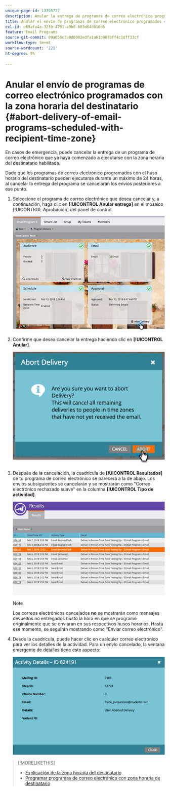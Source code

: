 ```yaml
---
unique-page-id: 13795727
description: Anular la entrega de programas de correo electrónico programados con la zona horaria del destinatario - Documentos de Marketo - Documentación del producto
title: Anular el envío de programas de correo electrónico programados con la zona horaria del destinatario
exl-id: e69afa4a-32fb-4791-a9b6-683d64d610d6
feature: Email Programs
source-git-commit: 09a656c3a0d0002edfa1a61b987bff4c1dff33cf
workflow-type: tm+mt
source-wordcount: '221'
ht-degree: 9%

---
```


# Anular el envío de programas de correo electrónico programados con la zona horaria del destinatario {#abort-delivery-of-email-programs-scheduled-with-recipient-time-zone}

En casos de emergencia, puede cancelar la entrega de un programa de correo electrónico que ya haya comenzado a ejecutarse con la zona horaria del destinatario habilitada.

Dado que los programas de correo electrónico programados con el huso horario del destinatario pueden ejecutarse durante un máximo de 24 horas, al cancelar la entrega del programa se cancelarán los envíos posteriores a ese punto.

1. Seleccione el programa de correo electrónico que desea cancelar y, a continuación, haga clic en **[!UICONTROL Anular entrega]** en el mosaico [!UICONTROL Aprobación] del panel de control.

   ![](assets/ptz-abortdelivery.png)

1. Confirme que desea cancelar la entrega haciendo clic en **[!UICONTROL Anular]**.

   ![](assets/image2018-2-23-11-3a20-3a27.png)

1. Después de la cancelación, la cuadrícula de **[!UICONTROL Resultados]** de tu programa de correo electrónico se parecerá a la de abajo. Los envíos subsiguientes se cancelarán y se mostrarán como &quot;Correo electrónico rechazado suave&quot; en la columna **[!UICONTROL Tipo de actividad]**.

   ![](assets/image2018-2-23-11-3a22-3a11.png)

   >[!NOTE]
   >
   >Los correos electrónicos cancelados **no** se mostrarán como mensajes devueltos no entregados *hasta* la hora en que se programó originalmente que se enviaran en sus respectivos husos horarios. Hasta ese momento, se seguirán mostrando como &quot;Enviar correo electrónico&quot;.

1. Desde la cuadrícula, puede hacer clic en cualquier correo electrónico para ver los detalles de la actividad. Para un envío cancelado, la ventana emergente de detalles tiene este aspecto:

   ![](assets/image2018-2-23-11-3a30-3a46.png)

>[!MORELIKETHIS]
>
>* [Explicación de la zona horaria del destinatario](/help/marketo/product-docs/email-marketing/email-programs/email-program-actions/scheduling-with-recipient-time-zone/understanding-recipient-time-zone.md)
>* [Programar programas de correo electrónico con zona horaria de destinatario](/help/marketo/product-docs/email-marketing/email-programs/email-program-actions/scheduling-with-recipient-time-zone/schedule-email-programs-with-recipient-time-zone.md)
